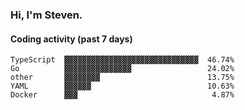 ### Hi, I'm Steven.

#### Coding activity (past 7 days)
```
TypeScript  ▓▓▓▓▓▓▓▓▓▓▓▓▓▓▓▓▓▓▓▓▓▓▓▓▓▓▓▓▓▓  46.74%
Go          ▓▓▓▓▓▓▓▓▓▓▓▓▓▓▓                 24.02%
other       ▓▓▓▓▓▓▓▓                        13.75%
YAML        ▓▓▓▓▓▓                          10.63%
Docker      ▓▓▓                              4.87%
```
